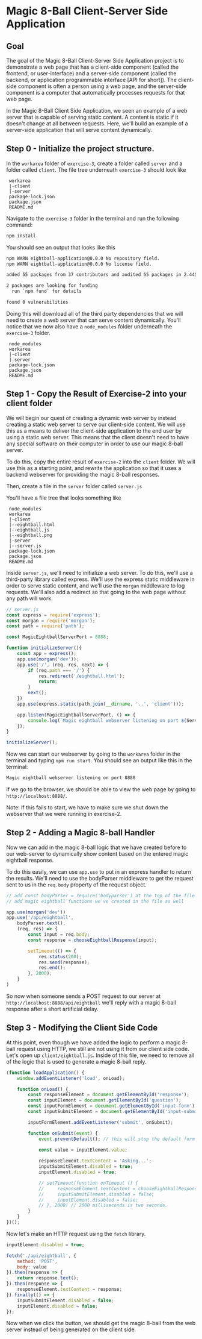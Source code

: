 # Magic 8-Ball Client-Server Side Application

## Goal

The goal of the Magic 8-Ball Client-Server Side Application project is to demonstrate a web page that has a client-side component (called the frontend, or user-interface) and a server-side component (called the backend, or application programmable interface [API for short]). The client-side component is often a person using a web page, and the server-side component is a computer that automatically processes requests for that web page.

In the Magic 8-Ball Client Side Application, we seen an example of a web server that is capable of serving static content. A content is static if it doesn't change at all between requests. Here, we'll build an example of a server-side application that will serve content dynamically.

## Step 0 - Initialize the project structure.

In the `workarea` folder of `exercise-3`, create a folder called `server` and a folder called `client`. The file tree underneath `exercise-3` should look like

```
 workarea
 |-client
 |-server
 package-lock.json
 package.json
 README.md
```

Navigate to the `exercise-3` folder in the terminal and run the following command:

```bash
npm install
```

You should see an output that looks like this

```sh
npm WARN eightball-application@0.0.0 No repository field.
npm WARN eightball-application@0.0.0 No license field.

added 55 packages from 37 contributors and audited 55 packages in 2.445s

2 packages are looking for funding
  run `npm fund` for details

found 0 vulnerabilities
```

Doing this will download all of the third party dependencies that we will need to create a web server that can serve content dynamically. You'll notice that we now also have a `node_modules` folder underneath the `exercise-3` folder.

```
 node_modules
 workarea
 |-client
 |-server
 package-lock.json
 package.json
 README.md
```

## Step 1 - Copy the Result of Exercise-2 into your client folder

We will begin our quest of creating a dynamic web server by instead creating a static web server to serve our client-side content. We will use this as a means to deliver the client-side application to the end user by using a static web server. This means that the client doesn't need to have any special software on their computer in order to use our magic 8-ball server.

To do this, copy the entire result of `exercise-2` into the `client` folder. We will use this as a starting point, and rewrite the application so that it uses a backend webserver for providing the magic 8-ball responses.

Then, create a file in the `server` folder called `server.js`

You'll have a file tree that looks something like

```
 node_modules
 workarea
 |-client
 |--eightball.html
 |--eightball.js
 |--eightball.png
 |-server
 |--server.js
 package-lock.json
 package.json
 README.md
```

Inside `server.js`, we'll need to initialize a web server. To do this, we'll use a third-party library called express. We'll use the express static middleware in order to serve static content, and we'll use the `morgan` middleware to log requests. We'll also add a redirect so that going to the web page without any path will work.

```javascript
// server.js
const express = require('express');
const morgan = require('morgan');
const path = require('path');

const MagicEightballServerPort = 8888;

function initializeServer(){
    const app = express();
    app.use(morgan('dev'));
    app.use('/', (req, res, next) => {
        if (req.path === '/') {
            res.redirect('/eightball.html');
            return;
        }
        next();
    })
    app.use(express.static(path.join(__dirname, '..', 'client')));

    app.listen(MagicEightballServerPort, () => {
        console.log(`Magic eightball webserver listening on port ${ServerPort}`);
    });
}

initializeServer();
```

Now we can start our webserver by going to the `workarea` folder in the terminal and typing `npm run start`. You should see an output like this in the terminal:

```sh
Magic eightball webserver listening on port 8888
```

If we go to the browser, we should be able to view the web page by going to `http://localhost:8888/`.

Note: if this fails to start, we have to make sure we shut down the webserver that we were running in exercise-2.

## Step 2 - Adding a Magic 8-ball Handler

Now we can add in the magic 8-ball logic that we have created before to our web-server to dynamically show content based on the entered magic eightball response. 

To do this easily, we can use `app.use` to put in an express handler to return the results. We'll need to use the bodyParser middleware to get the request sent to us in the `req.body` property of the request object.

```javascript
// add const bodyParser = require('bodyparser') at the top of the file
// add magic eightball functions we've created in the file as well

app.use(morgan('dev'))
app.use('/api/eightball',
    bodyParser.text(),
    (req, res) => {
        const input = req.body;
        const response = chooseEightballResponse(input);

        setTimeout(() => {
            res.status(200);
            res.send(response);
            res.end();
        }, 2000);
    }
)
```

So now when someone sends a POST request to our server at `http://localhost:8888/api/eightball` we'll reply with a magic 8-ball response after a short artificial delay.

## Step 3 - Modifying the Client Side Code

At this point, even though we have added the logic to perform a magic 8-ball request using HTTP, we still are not using it from our client side code. Let's open up `client/eightball.js`. Inside of this file, we need to remove all of the logic that is used to generate a magic 8-ball reply.

```javascript
(function loadApplication() {
    window.addEventListener('load', onLoad);

    function onLoad() {
        const responseElement = document.getElementById('response');
        const inputElement = document.getElementById('question');
        const inputFormElement = document.getElementById('input-form');
        const inputSubmitElement = document.getElementById('input-submit');

        inputFormElement.addEventListener('submit', onSubmit);

        function onSubmit(event) {
            event.preventDefault(); // this will stop the default form submit behavior from occurring.

            const value = inputElement.value;
            
            responseElement.textContent = 'Asking...';
            inputSubmitElement.disabled = true;
            inputElement.disabled = true;

            // setTimeout(function onTimeout () {
            //     responseElement.textContent = chooseEightballResponse(value);
            //     inputSubmitElement.disabled = false;
            //     inputElement.disabled = false;
            // }, 2000) // 2000 milliseconds is two seconds.
        }
    }
})();
```

Now let's make an HTTP request using the `fetch` library.

```javascript
inputElement.disabled = true;

fetch('./api/eightball', {
    method: 'POST',
    body: value
}).then(response => {
    return response.text();
}).then(response => {
    responseElement.textContent = response;
}).finally(() => {
    inputSubmitElement.disabled = false;
    inputElement.disabled = false;
});
```

Now when we click the button, we should get the magic 8-ball from the web server instead of being generated on the client side.